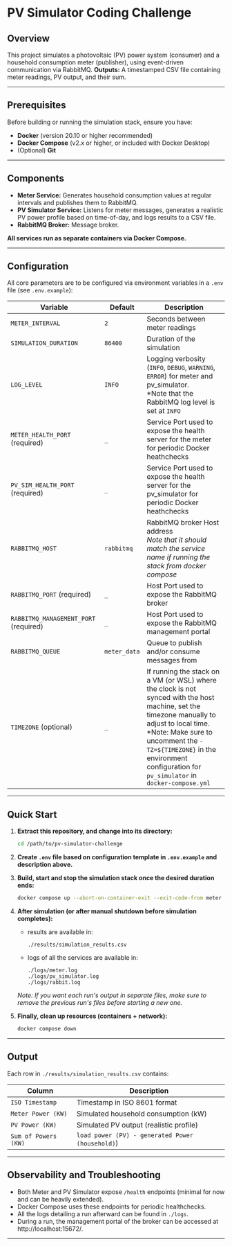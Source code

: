 

# PV Simulator Coding Challenge

## Overview

This project simulates a photovoltaic (PV) power system (consumer) and a household consumption meter (publisher), using event-driven communication via RabbitMQ.
**Outputs:** A timestamped CSV file containing meter readings, PV output, and their sum.

---
## Prerequisites

Before building or running the simulation stack, ensure you have:

* **Docker** (version 20.10 or higher recommended)
* **Docker Compose** (v2.x or higher, or included with Docker Desktop)
* (Optional) **Git** 

---

## Components

* **Meter Service:** Generates household consumption values at regular intervals and publishes them to RabbitMQ.
* **PV Simulator Service:** Listens for meter messages, generates a realistic PV power profile based on time-of-day, and logs results to a CSV file.
* **RabbitMQ Broker:** Message broker.

**All services run as separate containers via Docker Compose.**

---

## Configuration

All core parameters are to be configured via environment variables in a `.env` file (see `.env.example`):

| Variable                              | Default      | Description                                                                                                                                                                                                                                                                      |
|---------------------------------------|--------------|----------------------------------------------------------------------------------------------------------------------------------------------------------------------------------------------------------------------------------------------------------------------------------|
| `METER_INTERVAL`                      | `2`          | Seconds between meter readings                                                                                                                                                                                                                                                   |
| `SIMULATION_DURATION`                 | `86400`      | Duration of the simulation                                                                                                                                                                                                                                                       |
| `LOG_LEVEL`                           | `INFO`       | Logging verbosity (`INFO`, `DEBUG`, `WARNING`, `ERROR`) for meter and pv_simulator.<br/>*Note that the RabbitMQ log level is set at `INFO`                                                                                                                                       |
| `METER_HEALTH_PORT` (required)        | `_`          | Service Port used to expose the health server for the meter for periodic Docker heathchecks                                                                                                                                                                                      |
| `PV_SIM_HEALTH_PORT` (required)       | `_`          | Service Port used to expose the health server for the pv_simulator for periodic Docker heathchecks                                                                                                                                                                                                                |
| `RABBITMQ_HOST`                       | `rabbitmq`   | RabbitMQ broker Host address<br/>*Note that it should match the service name if running the stack from docker compose*                                                                                                                                                           |
| `RABBITMQ_PORT` (required)            | `_`          | Host Port used to expose the RabbitMQ broker                                                                                                                                                                                                                                     |
| `RABBITMQ_MANAGEMENT_PORT` (required) | `_`          | Host Port used to expose the RabbitMQ management portal                                                                                                                                                                                                                          |
| `RABBITMQ_QUEUE`                      | `meter_data` | Queue to publish and/or consume messages from                                                                                                                                                                                                                                    |
| `TIMEZONE`  (optional)                | `_`          | If running the stack on a VM (or WSL) where the clock is not synced with the host machine, set the timezone manually to adjust to local time.<br/>*Note: Make sure to uncomment the `- TZ=${TIMEZONE}` in the environment configuration for `pv_simulator` in `docker-compose.yml` |

---

## Quick Start

1. **Extract this repository, and change into its directory:**

   ```sh
   cd /path/to/pv-simulator-challenge
   ```
2. **Create `.env` file based on configuration template in `.env.example` and description above.**


3. **Build, start and stop the simulation stack once the desired duration ends:**

   ```sh
   docker compose up --abort-on-container-exit --exit-code-from meter

   ```

4. **After simulation (or after manual shutdown before simulation completes):**
    - results are available in:

      ```
      ./results/simulation_results.csv
      ```
    - logs of all the services are available in:
      ```
      ./logs/meter.log
      ./logs/pv_simulator.log    
      ./logs/rabbit.log  
      ```
   *Note: If you want each run's output in separate files, make sure to remove the previous run's files before starting a new one.*
   

5. **Finally, clean up resources (containers + network):**

   ```sh
   docker compose down
   ```

---

## Output

Each row in `./results/simulation_results.csv` contains:

| Column               | Description                                      |
|----------------------|--------------------------------------------------|
| `ISO Timestamp`      | Timestamp in ISO 8601 format                     |
| `Meter Power (KW)`   | Simulated household consumption (kW)             |
| `PV Power (KW)`      | Simulated PV output (realistic profile)          |
| `Sum of Powers (KW)` | `load power (PV) - generated Power (household)`) |

---

## Observability and Troubleshooting

* Both Meter and PV Simulator expose `/health` endpoints (minimal for now and can be heavily extended).
* Docker Compose uses these endpoints for periodic healthchecks.
* All the logs detailing a run afterward can be found in `./logs`.
* During a run, the management portal of the broker can be accessed at http://localhost:15672/.
   

---
